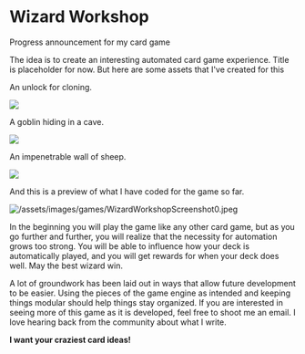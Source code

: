 # Wizard Workshop

Progress announcement for my card game

The idea is to create an interesting automated card game experience. Title is
placeholder for now. But here are some assets that I've created for this

An unlock for cloning.

<img src="/assets/images/games/WizardWorkshopAsset0.jpeg" style="
	image-rendering:pixelated; image-rendering:-moz-crisp-edges;
image-rendering:crisp-edges">

A goblin hiding in a cave.

<img src="/assets/images/games/WizardWorkshopAsset0.png" style="
	image-rendering:pixelated; image-rendering:-moz-crisp-edges;
image-rendering:crisp-edges">

An impenetrable wall of sheep.

<img src="/assets/images/games/WizardWorkshopAsset1.png" style="
	image-rendering:pixelated; image-rendering:-moz-crisp-edges;
image-rendering:crisp-edges">

And this is a preview of what I have coded for the game so far.

![/assets/images/games/WizardWorkshopScreenshot0.jpeg](/assets/images/games/WizardWorkshopScreenshot0.jpeg)

In the beginning you will play the game like any other card game, but as you go
further and further, you will realize that the necessity for automation grows
too strong. You will be able to influence how your deck is automatically played,
and you will get rewards for when your deck does well. May the best wizard win.

A lot of groundwork has been laid out in ways that allow future development to
be easier. Using the pieces of the game engine as intended and keeping things
modular should help things stay organized. If you are interested in seeing more
of this game as it is developed, feel free to shoot me an email. I love hearing
back from the community about what I write. 

**I want your craziest card ideas!**
